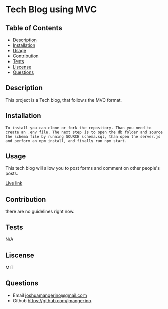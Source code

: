 # Tech Blog using MVC

  ## Table of Contents
  * [Description](#description)
  * [Installation](#installation)
  * [Usage](#usage)
  * [Contribution](#contribution)
  * [Tests](#tests)
  * [Liscense](#liscense)
  * [Questions](#questions)

   ## Description
  This project is a Tech blog, that follows the MVC format.
  
  ## Installation
    To install you can clone or fork the repository. Than you need to create an .env file. The next step is to open the db folder and source the schema file by running SOURCE schema.sql, than open the server.js and perform an npm install, and finally run npm start.

  ## Usage
  This tech blog will allow you to post forms and comment on other people's posts.

  [Live link](https://whispering-springs-13046.herokuapp.com/)


  ## Contribution
  there are no guidelines right now.

  ## Tests
  N/A

  ## Liscense
  MIT

  ## Questions
  * Email joshuamangerino@gmail.com
  * Github https://github.com/jmangerino.
